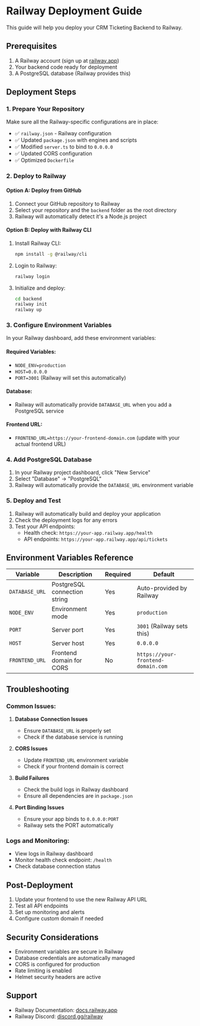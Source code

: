 # Railway Deployment Guide

This guide will help you deploy your CRM Ticketing Backend to Railway.

## Prerequisites

1. A Railway account (sign up at [railway.app](https://railway.app))
2. Your backend code ready for deployment
3. A PostgreSQL database (Railway provides this)

## Deployment Steps

### 1. Prepare Your Repository

Make sure all the Railway-specific configurations are in place:
- ✅ `railway.json` - Railway configuration
- ✅ Updated `package.json` with engines and scripts
- ✅ Modified `server.ts` to bind to `0.0.0.0`
- ✅ Updated CORS configuration
- ✅ Optimized `Dockerfile`

### 2. Deploy to Railway

#### Option A: Deploy from GitHub

1. Connect your GitHub repository to Railway
2. Select your repository and the `backend` folder as the root directory
3. Railway will automatically detect it's a Node.js project

#### Option B: Deploy with Railway CLI

1. Install Railway CLI:
   ```bash
   npm install -g @railway/cli
   ```

2. Login to Railway:
   ```bash
   railway login
   ```

3. Initialize and deploy:
   ```bash
   cd backend
   railway init
   railway up
   ```

### 3. Configure Environment Variables

In your Railway dashboard, add these environment variables:

#### Required Variables:
- `NODE_ENV=production`
- `HOST=0.0.0.0`
- `PORT=3001` (Railway will set this automatically)

#### Database:
- Railway will automatically provide `DATABASE_URL` when you add a PostgreSQL service

#### Frontend URL:
- `FRONTEND_URL=https://your-frontend-domain.com` (update with your actual frontend URL)

### 4. Add PostgreSQL Database

1. In your Railway project dashboard, click "New Service"
2. Select "Database" → "PostgreSQL"
3. Railway will automatically provide the `DATABASE_URL` environment variable

### 5. Deploy and Test

1. Railway will automatically build and deploy your application
2. Check the deployment logs for any errors
3. Test your API endpoints:
   - Health check: `https://your-app.railway.app/health`
   - API endpoints: `https://your-app.railway.app/api/tickets`

## Environment Variables Reference

| Variable | Description | Required | Default |
|----------|-------------|----------|---------|
| `DATABASE_URL` | PostgreSQL connection string | Yes | Auto-provided by Railway |
| `NODE_ENV` | Environment mode | Yes | `production` |
| `PORT` | Server port | Yes | `3001` (Railway sets this) |
| `HOST` | Server host | Yes | `0.0.0.0` |
| `FRONTEND_URL` | Frontend domain for CORS | No | `https://your-frontend-domain.com` |

## Troubleshooting

### Common Issues:

1. **Database Connection Issues**
   - Ensure `DATABASE_URL` is properly set
   - Check if the database service is running

2. **CORS Issues**
   - Update `FRONTEND_URL` environment variable
   - Check if your frontend domain is correct

3. **Build Failures**
   - Check the build logs in Railway dashboard
   - Ensure all dependencies are in `package.json`

4. **Port Binding Issues**
   - Ensure your app binds to `0.0.0.0:PORT`
   - Railway sets the PORT automatically

### Logs and Monitoring:

- View logs in Railway dashboard
- Monitor health check endpoint: `/health`
- Check database connection status

## Post-Deployment

1. Update your frontend to use the new Railway API URL
2. Test all API endpoints
3. Set up monitoring and alerts
4. Configure custom domain if needed

## Security Considerations

- Environment variables are secure in Railway
- Database credentials are automatically managed
- CORS is configured for production
- Rate limiting is enabled
- Helmet security headers are active

## Support

- Railway Documentation: [docs.railway.app](https://docs.railway.app)
- Railway Discord: [discord.gg/railway](https://discord.gg/railway)
